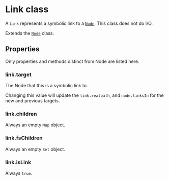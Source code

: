# Link class

A `Link` represents a symbolic link to a [`Node`](./node.md).  This class
does not do I/O.

Extends the [`Node`](./node.md) class.

## Properties

Only properties and methods distinct from Node are listed here.

### link.target

The Node that this is a symbolic link to.

Changing this value will update the `link.realpath`, and `node.linksIn` for
the new and previous targets.

### link.children

Always an empty `Map` object.

### link.fsChildren

Always an empty `Set` object.

### link.isLink

Always `true`.
